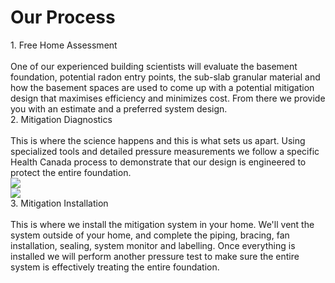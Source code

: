 <div class="content_container">       <h1 class="h2">Our Process</h1>       <div class="content_oneblock">         <div class="content">           

<div class="content_blocktxt stacked" style="padding-left:0;padding-right:0"><span class="h3"></span><span class="h3">1. Free Home Assessment</span><br><br>One of our experienced building scientists will evaluate the basement foundation, potential radon entry points, the sub-slab granular material and how the basement spaces are used to come up with a potential mitigation design that maximises efficiency and minimizes cost. From there we provide you with an estimate and a preferred system design.</div>           

<div class="content_blocktxt stacked" style="padding-left:0;padding-right:0"><span class="h3"></span><span class="h3">2. Mitigation Diagnostics</span><br><br>This is where the science happens and this is what sets us apart.  Using specialized tools and detailed pressure measurements we follow a specific  Health Canada process to demonstrate that our design is engineered to protect the entire foundation.  
	<div class="row mar-top3">
		<div class="col-6">	
			<img src="https://cdn.shopify.com/s/files/1/2777/6594/files/Screenshot_10.png?13985619069376071330">
		</div>
		<div class="col-6">
			<img src="https://cdn.shopify.com/s/files/1/2777/6594/files/Screenshot_11.png?13985619069376071330">
		</div>
	</div>

</div>           

<div class="content_blocktxt" style="padding-left:0;padding-right:0"><span class="h3"></span><span class="h3">3. Mitigation Installation</span><br><br>This is where we install the mitigation system in your home.  We'll vent the system outside of your home, and complete the piping, bracing, fan installation, sealing, system monitor and labelling. Once everything is installed we will perform another pressure test to make sure the entire system is effectively treating the entire foundation.</div>         </div>       </div>     

</div>